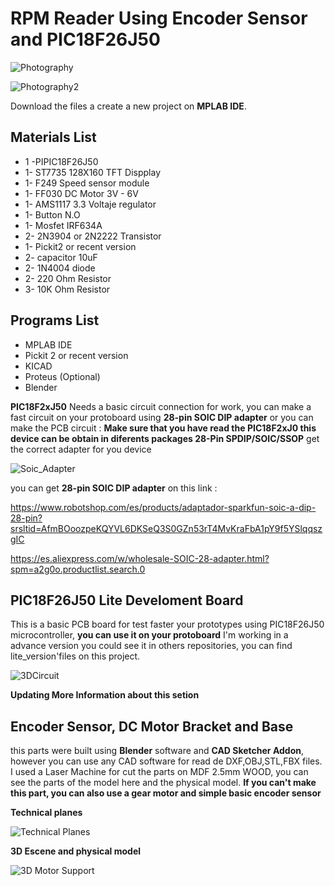 # **RPM Reader Using Encoder Sensor and PIC18F26J50**

![Photography](https://github.com/user-attachments/assets/e3d4f1f7-689b-4edd-9701-db6b00baab19)

![Photography2](https://github.com/user-attachments/assets/da7294c1-472d-47f4-94a6-afed8e051eb5)


Download the files a create a new project on **MPLAB IDE**.

## Materials List

* 1 -PIPIC18F26J50
* 1- ST7735 128X160 TFT Dispplay
* 1- F249 Speed sensor module
* 1- FF030 DC Motor 3V - 6V
* 1- AMS1117 3.3 Voltaje regulator
* 1- Button N.O
* 1- Mosfet IRF634A
* 2- 2N3904 or 2N2222 Transistor
* 1- Pickit2 or recent version
* 2- capacitor 10uF
* 2- 1N4004 diode
* 2- 220 Ohm Resistor
* 3- 10K Ohm Resistor

## **Programs List**
* MPLAB IDE
* Pickit 2 or recent version
* KICAD
* Proteus (Optional)
* Blender

**PIC18F2xJ50** Needs a basic circuit connection for work, you can make a fast circuit on your protoboard using **28-pin SOIC DIP adapter** or you can make the PCB circuit :
**Make sure that you have read the PIC18F2xJ0 this device can be obtain in diferents packages 28-Pin SPDIP/SOIC/SSOP** get the correct adapter for you device

![Soic_Adapter](https://github.com/user-attachments/assets/1856742a-0e35-4ee1-a9c5-26358790dd23)

you can get **28-pin SOIC DIP adapter** on this link :

https://www.robotshop.com/es/products/adaptador-sparkfun-soic-a-dip-28-pin?srsltid=AfmBOoozpeKQYVL6DKSeQ3S0GZn53rT4MvKraFbA1pY9f5YSlqqszgIC

https://es.aliexpress.com/w/wholesale-SOIC-28-adapter.html?spm=a2g0o.productlist.search.0

## **PIC18F26J50 Lite Develoment Board**

This is a basic PCB board for test faster your prototypes using PIC18F26J50 microcontroller, **you can use it on your protoboard** I'm working in a advance version you could see it in others repositories, you can find lite_version'files on this project.

![3DCircuit](https://github.com/user-attachments/assets/e5a6772c-0f19-4dc7-87ed-727d447a20ed)


**Updating More Information about this setion**

## **Encoder Sensor, DC Motor Bracket and Base**

this parts were built using **Blender** software and **CAD Sketcher Addon**, however you can use any CAD software for read de DXF,OBJ,STL,FBX files.
I used a Laser Machine for cut the parts on MDF 2.5mm WOOD, you can see the parts of the model here and the physical model. **If you can't make this part, you can also use a gear motor and simple basic encoder sensor**


**Technical planes**

![Technical Planes](https://github.com/user-attachments/assets/af05610c-3d59-43ae-a38b-21098dc6575b)

**3D Escene and physical model**

![3D Motor Support](https://github.com/user-attachments/assets/50854ce8-515f-40ed-968b-b2dcb6f4151a)








